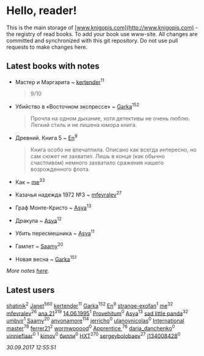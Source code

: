 # Hello, reader!
This is the main storage of [www.knigopis.com](http://www.knigopis.com) - the registry of read books.
To add your book use www-site. All changes are committed and synchronized with this git repository.
Do not use pull requests to make changes here.


## Latest books with notes
* Мастер и Маргарита ~ [kertender](users/228/228182315-vkontakte)<sup>11</sup>
    > 9/10

* Убийство в «Восточном экспрессе» ~ [Garka](users/115/115753719718250012620-google)<sup>152</sup>
    > Прочла на одном дыхание, хотя детективы не очень люблю. Легкий стиль и не лишена юмора книга.

* Древний. Книга 5 ~ [En](users/333/333646551-vkontakte)<sup>9</sup>
    > Книга особо не впечатлила. Описано как всегда интересно, но сам сюжет не захватил. Лишь в конце (как обычно счастливом) немного захватило сражения нашего возрожденного флота.

* Как ~ [me](users/381/381417697-yandex)<sup>33</sup>

* Казачья надежда 1972 №3 ~ [mfevralev](users/140/140966150-vkontakte)<sup>27</sup>

* Граф Монте-Кристо ~ [Asya](users/111/111688198065279912162-google)<sup>13</sup>

* Дракула ~ [Asya](users/111/111688198065279912162-google)<sup>12</sup>

* Убить пересмешника ~ [Asya](users/111/111688198065279912162-google)<sup>11</sup>

* Гамлет ~ [Saamy](users/115/115226508-vkontakte)<sup>20</sup>

* Новая весна ~ [Garka](users/115/115753719718250012620-google)<sup>151</sup>


_More notes [here](latest_books_with_notes.md)._


## Latest users
[shatinik](users/386/38632470-vkontakte)<sup>2</sup> 
[Janet](users/108/108113656204404967440-google)<sup>560</sup> 
[kertender](users/228/228182315-vkontakte)<sup>11</sup> 
[Garka](users/115/115753719718250012620-google)<sup>152</sup> 
[En](users/333/333646551-vkontakte)<sup>9</sup> 
[strange-exofan](users/508/508657584-yandex)<sup>1</sup> 
[me](users/381/381417697-yandex)<sup>32</sup> 
[mfevralev](users/140/140966150-vkontakte)<sup>26</sup> 
[ana.21](users/107/107655526900000657481-google)<sup>319</sup> 
[14.06.1995](users/811/81151472-vkontakte)<sup>1</sup> 
[Provehitum](users/109/109136801671758719650-google)<sup>0</sup> 
[Asya](users/111/111688198065279912162-google)<sup>13</sup> 
[sad little panda](users/188/1882525281990290-facebook)<sup>32</sup> 
[umbyir](users/323/3236857935-instagram)<sup>1</sup> 
[Saamy](users/115/115226508-vkontakte)<sup>20</sup> 
[anvonamore](users/595/5957175-vkontakte)<sup>114</sup> 
[jerricho](users/449/44943214-vkontakte)<sup>0</sup> 
[ulanovnicolas](users/108/10879683-vkontakte)<sup>0</sup> 
[International master](users/741/74140988-vkontakte)<sup>78</sup> 
[ferrer21](users/103/103504105-vkontakte)<sup>2</sup> 
[wormwooood](users/317/317597785-vkontakte)<sup>0</sup> 
[Apprentice ](users/528/52821952-vkontakte)<sup>76</sup> 
[daria_danchenko](users/167/167284416-vkontakte)<sup>0</sup> 
[vinnieflaar](users/477/4772898-vkontakte)<sup>0</sup> 
[](users/362/362561757-vkontakte)<sup>1</sup> 
[kimov](users/104/104392818617109316677-google)<sup>0</sup> 
[билли](users/135/135790750-vkontakte)<sup>0</sup> 
[HXT](users/100/100002563462782-facebook)<sup>270</sup> 
[sergeybolobaev](users/379/37918255-vkontakte)<sup>27</sup> 
[j134008428](users/134/134008428-vkontakte)<sup>0</sup> 


_30.09.2017 12:55:51_
